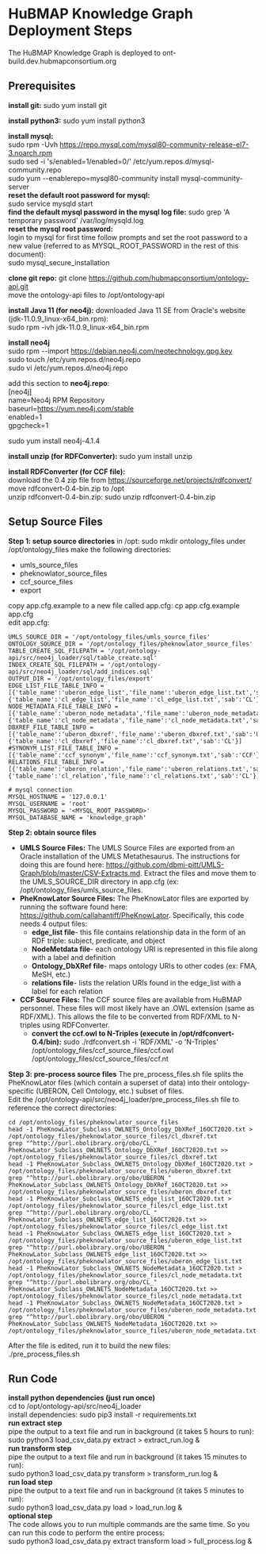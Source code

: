 # HuBMAP Knowledge Graph Deployment Steps

The HuBMAP Knowledge Graph is deployed to ont-build.dev.hubmapconsortium.org

## Prerequisites

**install git:** sudo yum install git

**install python3:** sudo yum install python3

**install mysql:**  
sudo rpm -Uvh https://repo.mysql.com/mysql80-community-release-el7-3.noarch.rpm  
sudo sed -i 's/enabled=1/enabled=0/' /etc/yum.repos.d/mysql-community.repo  
sudo yum --enablerepo=mysql80-community install mysql-community-server  
**reset the default root password for mysql:**  
sudo service mysqld start  
**find the default mysql password in the mysql log file:**   sudo grep 'A temporary password' /var/log/mysqld.log  
**reset the mysql root password:**  
login to mysql for first time follow prompts and set the root password to a new value (referred to as MYSQL_ROOT_PASSWORD in the rest of this document):  
sudo mysql_secure_installation  


**clone git repo:** git clone https://github.com/hubmapconsortium/ontology-api.git  
move the ontology-api files to /opt/ontology-api  

**install Java 11 (for neo4j):** downloaded Java 11 SE from Oracle's website (jdk-11.0.9_linux-x64_bin.rpm):  
sudo rpm -ivh jdk-11.0.9_linux-x64_bin.rpm  

**install neo4j**  
sudo rpm --import https://debian.neo4j.com/neotechnology.gpg.key  
sudo touch /etc/yum.repos.d/neo4j.repo  
sudo vi /etc/yum.repos.d/neo4j.repo  

add this section to **neo4j.repo**:  
[neo4j]  
name=Neo4j RPM Repository  
baseurl=https://yum.neo4j.com/stable  
enabled=1  
gpgcheck=1  

sudo yum install neo4j-4.1.4

**install unzip (for RDFConverter):** sudo yum install unzip 

**install RDFConverter (for CCF file):**  
download the 0.4 zip file from https://sourceforge.net/projects/rdfconvert/  
move rdfconvert-0.4-bin.zip to /opt  
unzip rdfconvert-0.4-bin.zip: sudo unzip rdfconvert-0.4-bin.zip  

## Setup Source Files

**Step 1: setup source directories**
in /opt: sudo mkdir ontology_files
under /opt/ontology_files make the following directories:
* umls_source_files
* pheknowlator_source_files
* ccf_source_files
* export

copy app.cfg.example to a new file called app.cfg: cp app.cfg.example app.cfg  
edit app.cfg:

```
UMLS_SOURCE_DIR = '/opt/ontology_files/umls_source_files'
ONTOLOGY_SOURCE_DIR = '/opt/ontology_files/pheknowlator_source_files'
TABLE_CREATE_SQL_FILEPATH = '/opt/ontology-api/src/neo4j_loader/sql/table_create.sql'
INDEX_CREATE_SQL_FILEPATH = '/opt/ontology-api/src/neo4j_loader/sql/add_indices.sql'
OUTPUT_DIR = '/opt/ontology_files/export'
EDGE_LIST_FILE_TABLE_INFO = [{'table_name':'uberon_edge_list','file_name':'uberon_edge_list.txt','sab':'UBERON'},
{'table_name':'cl_edge_list','file_name':'cl_edge_list.txt','sab':'CL'}]
NODE_METADATA_FILE_TABLE_INFO = [{'table_name':'uberon_node_metadata','file_name':'uberon_node_metadata.txt','sab':'UBERON'},
{'table_name':'cl_node_metadata','file_name':'cl_node_metadata.txt','sab':'CL'}]
DBXREF_FILE_TABLE_INFO = [{'table_name':'uberon_dbxref','file_name':'uberon_dbxref.txt','sab':'UBERON'},
{'table_name':'cl_dbxref','file_name':'cl_dbxref.txt','sab':'CL'}]
#SYNONYM_LIST_FILE_TABLE_INFO = [{'table_name':'ccf_synonym','file_name':'ccf_synonym.txt','sab':'CCF'}]
RELATIONS_FILE_TABLE_INFO = [{'table_name':'uberon_relation','file_name':'uberon_relations.txt','sab':'UBERON'},
{'table_name':'cl_relation','file_name':'cl_relations.txt','sab':'CL'}]

# mysql connection
MYSQL_HOSTNAME = '127.0.0.1'
MYSQL_USERNAME = 'root'
MYSQL_PASSWORD = '<MYSQL_ROOT_PASSWORD>'
MYSQL_DATABASE_NAME = 'knowledge_graph'
```

**Step 2: obtain source files**
* **UMLS Source Files:** The UMLS Source Files are exported from an Oracle installation of the UMLS Metathesaurus.  The instructions for doing this are found here: https://github.com/dbmi-pitt/UMLS-Graph/blob/master/CSV-Extracts.md.  Extract the files and move them to the UMLS_SOURCE_DIR directory in app.cfg (ex: /opt/ontology_files/umls_source_files.
* **PheKnowLator Source Files:** The PheKnowLator files are exported by running the software found here: https://github.com/callahantiff/PheKnowLator.  Specifically, this code needs 4 output files:
  * **edge_list file**- this file contains relationship data in the form of an RDF triple: subject, predicate, and object
  * **NodeMetdata file**- each ontology URI is represented in this file along with a label and definition
  * **Ontology_DbXRef file**- maps ontology URIs to other codes (ex: FMA, MeSH, etc.)
  * **relations file**- lists the relation URIs found in the edge_list with a label for each relation
* **CCF Source Files:** The CCF source files are available from HuBMAP personnel.  These files will most likely have an .OWL extension (same as RDF/XML).  This allows the file to be converted from RDF/XML to N-triples using RDFConverter.
  * **convert the ccf.owl to N-Triples (execute in /opt/rdfconvert-0.4/bin):** sudo ./rdfconvert.sh -i 'RDF/XML' -o 'N-Triples' /opt/ontology_files/ccf_source_files/ccf.owl /opt/ontology_files/ccf_source_files/ccf.nt  
 
 **Step 3: pre-process source files**
 The pre_process_files.sh file splits the PheKnowLator files (which contain a superset of data) into their ontology-specific (UBERON, Cell Ontology, etc.) subset of files.  
 Edit the /opt/ontology-api/src/neo4j_loader/pre_process_files.sh file to reference the correct directories:  
 ```
cd /opt/ontology_files/pheknowlator_source_files
head -1 PheKnowLator_Subclass_OWLNETS_Ontology_DbXRef_16OCT2020.txt > /opt/ontology_files/pheknowlator_source_files/cl_dbxref.txt
grep "^http://purl.obolibrary.org/obo/CL_" PheKnowLator_Subclass_OWLNETS_Ontology_DbXRef_16OCT2020.txt >> /opt/ontology_files/pheknowlator_source_files/cl_dbxref.txt
head -1 PheKnowLator_Subclass_OWLNETS_Ontology_DbXRef_16OCT2020.txt > /opt/ontology_files/pheknowlator_source_files/uberon_dbxref.txt
grep "^http://purl.obolibrary.org/obo/UBERON_" PheKnowLator_Subclass_OWLNETS_Ontology_DbXRef_16OCT2020.txt >> /opt/ontology_files/pheknowlator_source_files/uberon_dbxref.txt
head -1 PheKnowLator_Subclass_OWLNETS_edge_list_16OCT2020.txt > /opt/ontology_files/pheknowlator_source_files/cl_edge_list.txt
grep "^http://purl.obolibrary.org/obo/CL_" PheKnowLator_Subclass_OWLNETS_edge_list_16OCT2020.txt >> /opt/ontology_files/pheknowlator_source_files/cl_edge_list.txt
head -1 PheKnowLator_Subclass_OWLNETS_edge_list_16OCT2020.txt > /opt/ontology_files/pheknowlator_source_files/uberon_edge_list.txt
grep "^http://purl.obolibrary.org/obo/UBERON_" PheKnowLator_Subclass_OWLNETS_edge_list_16OCT2020.txt >> /opt/ontology_files/pheknowlator_source_files/uberon_edge_list.txt
head -1 PheKnowLator_Subclass_OWLNETS_NodeMetadata_16OCT2020.txt > /opt/ontology_files/pheknowlator_source_files/cl_node_metadata.txt
grep "^http://purl.obolibrary.org/obo/CL_" PheKnowLator_Subclass_OWLNETS_NodeMetadata_16OCT2020.txt >> /opt/ontology_files/pheknowlator_source_files/cl_node_metadata.txt
head -1 PheKnowLator_Subclass_OWLNETS_NodeMetadata_16OCT2020.txt > /opt/ontology_files/pheknowlator_source_files/uberon_node_metadata.txt
grep "^http://purl.obolibrary.org/obo/UBERON_" PheKnowLator_Subclass_OWLNETS_NodeMetadata_16OCT2020.txt >> /opt/ontology_files/pheknowlator_source_files/uberon_node_metadata.txt

 ```
 
 After the file is edited, run it to build the new files:  
 ./pre_process_files.sh
 
 
## Run Code
**install python dependencies (just run once)**  
cd to /opt/ontology-api/src/neo4j_loader  
install dependencies: sudo pip3 install -r requirements.txt  
**run extract step**  
pipe the output to a text file and run in background (it takes 5 hours to run):  
sudo python3 load_csv_data.py extract > extract_run.log &  
**run transform step**  
pipe the output to a text file and run in background (it takes 15 minutes to run):  
sudo python3 load_csv_data.py transform > transform_run.log &  
**run load step**  
pipe the output to a text file and run in background (it takes 5 minutes to run):  
sudo python3 load_csv_data.py load > load_run.log &  
**optional step**  
The code allows you to run multiple commands are the same time.  So you can run this code to perform the entire process:  
sudo python3 load_csv_data.py extract transform load > full_process.log &  



